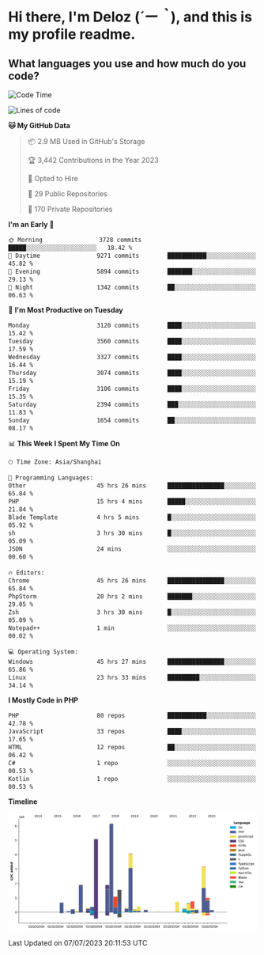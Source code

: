 # **Hi there, I'm Deloz (*´ー｀*), and this is my profile readme.**

## **What languages you use and how much do you code?**

<!--START_SECTION:waka-->
![Code Time](http://img.shields.io/badge/Code%20Time-1%2C854%20hrs%2059%20mins-blue)

![Lines of code](https://img.shields.io/badge/From%20Hello%20World%20I%27ve%20Written-31.3%20million%20lines%20of%20code-blue)

**🐱 My GitHub Data** 

> 📦 2.9 MB Used in GitHub's Storage 
 > 
> 🏆 3,442 Contributions in the Year 2023
 > 
> 💼 Opted to Hire
 > 
> 📜 29 Public Repositories 
 > 
> 🔑 170 Private Repositories 
 > 
**I'm an Early 🐤** 

```text
🌞 Morning                3728 commits        █████░░░░░░░░░░░░░░░░░░░░   18.42 % 
🌆 Daytime                9271 commits        ███████████░░░░░░░░░░░░░░   45.82 % 
🌃 Evening                5894 commits        ███████░░░░░░░░░░░░░░░░░░   29.13 % 
🌙 Night                  1342 commits        ██░░░░░░░░░░░░░░░░░░░░░░░   06.63 % 
```
📅 **I'm Most Productive on Tuesday** 

```text
Monday                   3120 commits        ████░░░░░░░░░░░░░░░░░░░░░   15.42 % 
Tuesday                  3560 commits        ████░░░░░░░░░░░░░░░░░░░░░   17.59 % 
Wednesday                3327 commits        ████░░░░░░░░░░░░░░░░░░░░░   16.44 % 
Thursday                 3074 commits        ████░░░░░░░░░░░░░░░░░░░░░   15.19 % 
Friday                   3106 commits        ████░░░░░░░░░░░░░░░░░░░░░   15.35 % 
Saturday                 2394 commits        ███░░░░░░░░░░░░░░░░░░░░░░   11.83 % 
Sunday                   1654 commits        ██░░░░░░░░░░░░░░░░░░░░░░░   08.17 % 
```


📊 **This Week I Spent My Time On** 

```text
🕑︎ Time Zone: Asia/Shanghai

💬 Programming Languages: 
Other                    45 hrs 26 mins      ████████████████░░░░░░░░░   65.84 % 
PHP                      15 hrs 4 mins       █████░░░░░░░░░░░░░░░░░░░░   21.84 % 
Blade Template           4 hrs 5 mins        █░░░░░░░░░░░░░░░░░░░░░░░░   05.92 % 
sh                       3 hrs 30 mins       █░░░░░░░░░░░░░░░░░░░░░░░░   05.09 % 
JSON                     24 mins             ░░░░░░░░░░░░░░░░░░░░░░░░░   00.60 % 

🔥 Editors: 
Chrome                   45 hrs 26 mins      ████████████████░░░░░░░░░   65.84 % 
PhpStorm                 20 hrs 2 mins       ███████░░░░░░░░░░░░░░░░░░   29.05 % 
Zsh                      3 hrs 30 mins       █░░░░░░░░░░░░░░░░░░░░░░░░   05.09 % 
Notepad++                1 min               ░░░░░░░░░░░░░░░░░░░░░░░░░   00.02 % 

💻 Operating System: 
Windows                  45 hrs 27 mins      ████████████████░░░░░░░░░   65.86 % 
Linux                    23 hrs 33 mins      █████████░░░░░░░░░░░░░░░░   34.14 % 
```

**I Mostly Code in PHP** 

```text
PHP                      80 repos            ███████████░░░░░░░░░░░░░░   42.78 % 
JavaScript               33 repos            ████░░░░░░░░░░░░░░░░░░░░░   17.65 % 
HTML                     12 repos            ██░░░░░░░░░░░░░░░░░░░░░░░   06.42 % 
C#                       1 repo              ░░░░░░░░░░░░░░░░░░░░░░░░░   00.53 % 
Kotlin                   1 repo              ░░░░░░░░░░░░░░░░░░░░░░░░░   00.53 % 
```



**Timeline**

![Lines of Code chart](https://raw.githubusercontent.com/deloz/deloz/main/assets/bar_graph.png)


 Last Updated on 07/07/2023 20:11:53 UTC
<!--END_SECTION:waka-->
